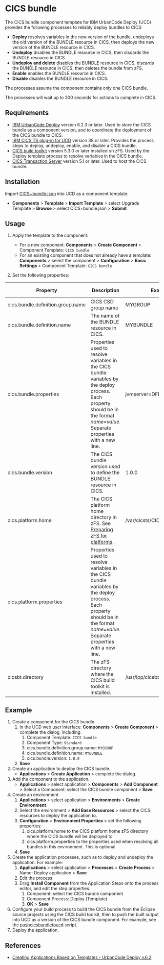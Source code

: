 # CICS bundle

The CICS bundle component template for IBM UrbanCode Deploy (UCD) provides the following processes to reliably deploy bundles to CICS:

* **Deploy** resolves variables in the new version of the bundle, undeploys the old version of the BUNDLE resource in CICS, then deploys the new version of the BUNDLE resource in CICS.
* **Undeploy** disables the BUNDLE resource in CICS, then discards the BUNDLE resource in CICS.
* **Undeploy and delete** disables the BUNDLE resource in CICS, discards the BUNDLE resource in CICS, then deletes the bundle from zFS.
* **Enable** enables the BUNDLE resource in CICS.
* **Disable** disables the BUNDLE resource in CICS.

The processes assume the component contains only one CICS bundle.

The processes will wait up to 300 seconds for actions to complete in CICS.

## Requirements

* [IBM UrbanCode Deploy](https://developer.ibm.com/urbancode/products/urbancode-deploy/) version 6.2.3 or later. Used to store the CICS bundle as a component version, and to coordinate the deployment of the CICS bundle to CICS.
* [IBM CICS TS plug-in for UCD](https://developer.ibm.com/urbancode/plugin/cics-ts/) version 38 or later. Provides the process steps to deploy, undeploy, enable, and disable a CICS bundle.
* [CICS build toolkit](http://www.ibm.com/support/docview.wss?uid=swg24041185) version 5.3.0 or later installed on zFS. Used by the Deploy template process to resolve variables in the CICS bundle.
* [CICS Transaction Server](https://www.ibm.com/ms-en/marketplace/cics-transaction-server) version 5.1 or later. Used to host the CICS bundle.

## Installation

Import [CICS+bundle.json](CICS+bundle.json) into UCD as a component template.

* **Components** > **Template** > **Import Template** > select Upgrade Template > **Browse** > select CICS+bundle.json > **Submit**

## Usage

1. Apply the template to the component:

    * For a new component: **Components** > **Create Component** > Component Template: `CICS bundle`
    * For an existing component that does not already have a template:  **Components** > select the component > **Configuration** > **Basic Settings** > Component Template: `CICS bundle`

1. Set the following properties:

Property | Description | Example | Required | Where to set
--- | --- | --- | --- | ---
cics.bundle.definition.group.name | CICS CSD group name | MYGROUP  | Yes | Component
cics.bundle.definition.name | The name of the BUNDLE resource in CICS. | MYBUNDLE | Yes | Component
cics.bundle.properties | Properties used to resolve variables in the CICS bundle variables by the deploy process. Each property should be in the format _name=value_. Separate properties with a new line. | jvmserver=DFHWLP | Optional | Component
cics.bundle.version | The CICS bundle version used to define the BUNDLE  resource in CICS. | 1.0.0 | Yes | Component version
cics.platform.home | The CICS platform home directory in zFS. See [Preparing zFS for platforms](https://www.ibm.com/support/knowledgecenter/en/SSGMCP_5.3.0/com.ibm.cics.ts.doc/eyua7/topics/creating_platform_zfsdirectory.html). | /var/cicsts/CICSplex/platform1 | Yes | CICSplex resource
cics.platform.properties| Properties used to resolve variables in the CICS bundle variables by the deploy process. Each property should be in the format _name=value_. Separate properties with a new line. | | Optional | CICSplex resource
cicsbt.directory | The zFS directory where the CICS build toolkit is installed. | /usr/lpp/cicsbt | Yes | CICSplex resource

## Example

1. Create a component for the CICS bundle.
    1. In the UCD web user interface: **Components** > **Create Component** > complete the dialog, including:
        1. Component Template: `CICS bundle`
        1. Component Type: `Standard`
        1. cics.bundle.definition.group.name: `MYGROUP`
        1. cics.bundle.definition.name: `MYBUNDLE`
        1. cics.bundle.version: `1.0.0`
    1. **Save**
1. Create an application to deploy the CICS bundle.
    * **Applications** > **Create Application** > complete the dialog.
1. Add the component to the application.
    * **Applications** > select application > **Components** > **Add Component** > Select a Component: select the CICS bundle component > **Save**
1. Create an environment.
    1. **Applications** > select application > **Environments** > **Create Environment**
    1. Select the environment > **Add Base Resources** > select the CICS resources to deploy the application to.
    1. **Configuration** > **Environment Properties** > set the following properties:
        1. cics.platform.home to the CICS platform home zFS directory where the CICS bundle will be deployed to
        1. cics.platform.properties to the properties used when resolving all bundles in this environment. This is optional.
    1. **Save**
1. Create the application processes, such as to deploy and undeploy the application. For example:
    1. **Applications** > select application > **Processes** > **Create Process** > Name: Deploy application > **Save**
    1. Edit the process
    1. Drag **Install Component** from the Application Steps onto the process editor, and edit the step properties.
        1. Component: select the CICS bundle component 
        1. Component Process: Deploy (Template)
        1. **OK** > **Save**
1. Configure your build process to build the CICS bundle from the Eclipse source projects using the CICS build toolkit, then to push the built output into UCD as a version of the CICS bundle component. For example, see the [pushcicsbundletoucd](https://github.com/cicsdev/cics-bundle-scripts/tree/master/pushcicsbundletoucd) script.
1. Deploy the application.

## References

* [Creating Applications Based on Templates - UrbanCode Deploy v.6.2](https://developer.ibm.com/urbancode/videos/creating-applications-based-on-templates-urbancode-deploy-v-6-2/)
